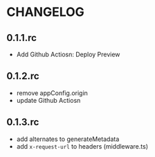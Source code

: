 # CHANGELOG

## 0.1.1.rc

- Add Github Actiosn: Deploy Preview

## 0.1.2.rc

- remove appConfig.origin
- update Github Actiosn


## 0.1.3.rc

- add alternates to generateMetadata
- add `x-request-url` to headers (middleware.ts)